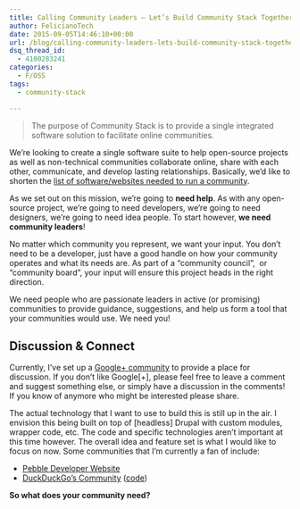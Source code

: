 ```yaml
---
title: Calling Community Leaders – Let’s Build Community Stack Together!
author: FelicianoTech
date: 2015-09-05T14:46:10+00:00
url: /blog/calling-community-leaders-lets-build-community-stack-together/
dsq_thread_id:
  - 4100283241
categories:
  - F/OSS
tags:
  - community-stack

---
```

> The purpose of Community Stack is to provide a single integrated software solution to facilitate online communities.

We’re looking to create a single software suite to help open-source projects as well as non-technical communities collaborate online, share with each other, communicate, and develop lasting relationships. Basically, we&#8217;d like to shorten the <a href="http://opensource.com/life/15/7/10-community-tools" target="_blank">list of software/websites needed to run a community</a>.

As we set out on this mission, we’re going to **need help**. As with any open-source project, we&#8217;re going to need developers, we&#8217;re going to need designers, we&#8217;re going to need idea people. To start however, **we need community leaders**!

No matter which community you represent, we want your input. You don&#8217;t need to be a developer, just have a good handle on how your community operates and what its needs are. As part of a &#8220;community council&#8221;,  or &#8220;community board&#8221;, your input will ensure this project heads in the right direction.

We need people who are passionate leaders in active (or promising) communities to provide guidance, suggestions, and help us form a tool that your communities would use. We need you!

## Discussion & Connect

Currently, I&#8217;ve set up a <a href="https://plus.google.com/communities/100390227809712927544" target="_blank">Google+ community</a> to provide a place for discussion. If you don&#8217;t like Google[+], please feel free to leave a comment and suggest something else, or simply have a discussion in the comments! If you know of anymore who might be interested please share.

The actual technology that I want to use to build this is still up in the air. I envision this being built on top of [headless] Drupal with custom modules, wrapper code, etc. The code and specific technologies aren&#8217;t important at this time however. The overall idea and feature set is what I would like to focus on now. Some communities that I&#8217;m currently a fan of include:

  * <a href="http://developer.getpebble.com/" target="_blank">Pebble Developer Website</a>
  * <a href="https://duck.co/" target="_blank">DuckDuckGo&#8217;s Community</a> (<a href="https://github.com/duckduckgo/community-platform" target="_blank">code</a>)

**So what does your community need?**